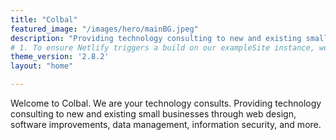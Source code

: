 ```yaml
---
title: "Colbal"
featured_image: "/images/hero/mainBG.jpeg"
description: "Providing technology consulting to new and existing small businesses through web design, software improvements, data management and information security."
# 1. To ensure Netlify triggers a build on our exampleSite instance, we need to change a file in the exampleSite directory.
theme_version: '2.8.2'
layout: "home"

---
```

Welcome to Colbal. We are your technology consults. Providing technology consulting to new and existing small businesses through web design, software improvements, data management, information security, and more. 


